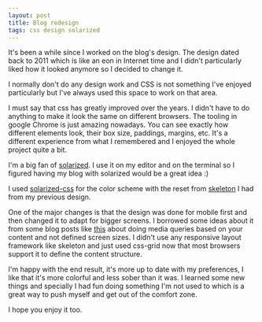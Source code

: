 ```yaml
---
layout: post
title: Blog redesign
tags: css design solarized
---
```


It's been a while since I worked on the blog's design. The design
dated back to 2011 which is like an eon in Internet time and I didn't
particularly liked how it looked anymore so I decided to change it.

I normally don't do any design work and CSS is not something I've
enjoyed particularly but I've always used this space to work on that
area.<!-- -**-END-**- -->

I must say that css has greatly improved over the years. I didn't have
to do anything to make it look the same on different browsers. The
tooling in google Chrome is just amazing nowadays. You can see exactly
how different elements look, their box size, paddings, margins,
etc. It's a different experience from what I remembered and I enjoyed
the whole project quite a bit.

I'm a big fan of [solarized](http://ethanschoonover.com/solarized). I
use it on my editor and on the terminal so I figured having my blog
with solarized would be a great idea :)

I used [solarized-css](http://thomasf.github.io/solarized-css/)
for the color scheme with the reset from
[skeleton](http://getskeleton.com) I had from my previous design.

One of the major changes is that the design was done for mobile first
and then changed it to adapt for bigger screens. I borrowed some ideas
about it from some blog posts like
[this](http://dmolsen.com/2013/03/05/media-query-less-design-content-based-breakpoints-tweakpoints/)
about doing media queries based on your content and not defined screen
sizes. I didn't use any responsive layout framework like skeleton and
just used css-grid now that most browsers support it to define the
content structure.

I'm happy with the end result, it's more up to date with my
preferences, I like that it's more colorful and less sober than it
was. I learned some new things and specially I had fun doing something
I'm not used to which is a great way to push myself and get out of the
comfort zone.

I hope you enjoy it too.
